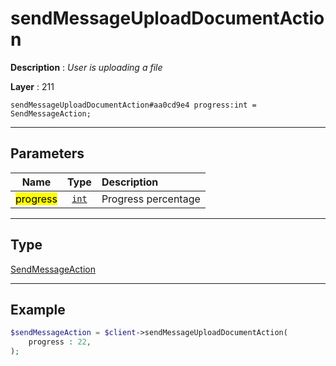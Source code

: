 # sendMessageUploadDocumentAction

**Description** : *User is uploading a file*

**Layer** : 211

```tl
sendMessageUploadDocumentAction#aa0cd9e4 progress:int = SendMessageAction;
```

---

## Parameters

| Name | Type | Description |
| :---: | :---: | :--- |
| <mark>progress</mark> | [`int`](type/int) | Progress percentage |

---

## Type

[SendMessageAction](type/SendMessageAction)

---

## Example

```php
$sendMessageAction = $client->sendMessageUploadDocumentAction(
	progress : 22,
);
```